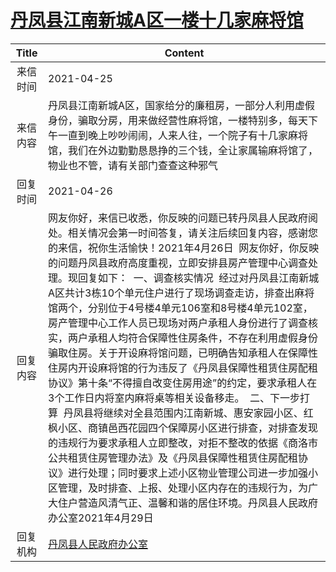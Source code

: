 # <a href="http://www.shangluo.gov.cn/zmhd/ldxxxx.jsp?urltype=leadermail.LeaderMailContentUrl&wbtreeid=1112&leadermailid=7182">丹凤县江南新城A区一楼十几家麻将馆</a>
|Title|Content|
|:---:|---|
|来信时间|2021-04-25|
|来信内容|丹凤县江南新城A区，国家给分的廉租房，一部分人利用虚假身份，骗取分房，用来做经营性麻将馆，一楼特别多，每天下午一直到晚上吵吵闹闹，人来人往，一个院子有十几家麻将馆，我们在外边勤勤恳恳挣的三个钱，全让家属输麻将馆了，物业也不管，请有关部门查查这种邪气|
|回复时间|2021-04-26|
|回复内容|网友你好，来信已收悉，你反映的问题已转丹凤县人民政府阅处。相关情况会第一时间答复，请关注后续回复内容，感谢您的来信，祝你生活愉快！2021年4月26日  网友你好，你反映的问题丹凤县政府高度重视，立即安排县房产管理中心调查处理。现回复如下：  一、调查核实情况  经过对丹凤县江南新城A区共计3栋10个单元住户进行了现场调查走访，排查出麻将馆两个，分别位于4号楼4单元106室和8号楼4单元102室，房产管理中心工作人员已现场对两户承租人身份进行了调查核实，两户承租人均符合保障性住房条件，不存在利用虚假身份骗取住房。关于开设麻将馆问题，已明确告知承租人在保障性住房内开设麻将馆的行为违反了《丹凤县保障性租赁住房配租协议》第十条“不得擅自改变住房用途”的约定，要求承租人在3个工作日内将室内麻将桌等相关设备移走。  二、下一步打算  丹凤县将继续对全县范围内江南新城、惠安家园小区、红枫小区、商镇邑西花园四个保障房小区进行排查，对排查发现的违规行为要求承租人立即整改，对拒不整改的依据《商洛市公共租赁住房管理办法》及《丹凤县保障性租赁住房配租协议》进行处理；同时要求上述小区物业管理公司进一步加强小区管理，及时排查、上报、处理小区内存在的违规行为，为广大住户营造风清气正、温馨和谐的居住环境。丹凤县人民政府办公室2021年4月29日|
|回复机构|<a href="../../categories/agencies/丹凤县人民政府办公室.md">丹凤县人民政府办公室</a>|